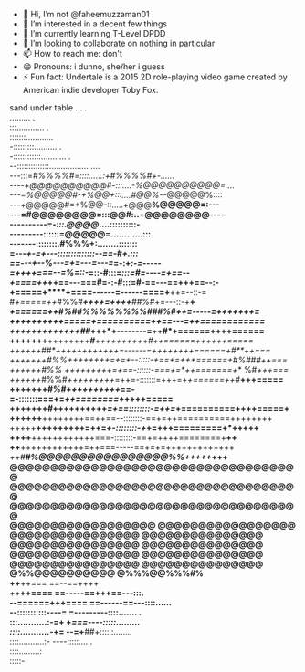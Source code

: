 - 👋 Hi, I’m not @faheemuzzaman01
- 👀 I’m interested in a decent few things
- 🌱 I’m currently learning T-Level DPDD
- 💞️ I’m looking to collaborate on nothing in particular
- 📫 How to reach me: don't
- 😄 Pronouns: i dunno, she/her i guess
- ⚡ Fun fact: Undertale is a 2015 2D role-playing video game created by American indie developer Toby Fox.


sand under table
                                              ...         .                                         
                                        .........          .                                        
                                     :::............              .                                 
                                   :::::::............                                              
                                  -:::::::::..........               .                              
                                  -::::::::::::...........             .                            
                                 --::::::::::::::.................  ....                            
                                ---:::=*#%%%%#=::::......:+#%%%%#+-......                           
                                ----+@@@@@@@@@@#-:::....-%@@@@@@@@@@=....                           
                                ---=%@@@@@#-+%@@+:::....#@@%--*@@@@@%::::                           
                                 ---+@@@@@#=+%@@-::.....+@@@**%@@@@@=:---                           
                                  ---=#@@@@@@@@=:::@@#:..+@@@@@@@@*----                             
                                  ----------=-:::.@@@@*....::::::::::-                              
                                  ---------::::::=@@@@@=............:::                             
                                  -------::::::::.#%%%+:........:::::::                             
                                  =---*+-=+---::::::::::::::--==-#+.:::                             
                                  ==---+--%---=+=---=---=*=-:+*:-=-----                             
                               =++++===--=%=::-*=::-#:::=*:::=#=----=+==--                          
                             +====++*++==---===#=-:-#:::=#-==---==+++==--:-                         
                              +=====+****+====------=------====+**++=--::-=                         
                              #*+=====++*#%%#***++++=++++**##%#*+=---::-+**+                        
                            ******+======++*#%##%%%%%%%%###%#++=-----=+++++++=                      
                           *+++++++++*+=====+**==========+*+==---=++============                    
                          +++++++++++++*##*+++*+--------=**++**#*+======++++======                  
                        +++++++**++++++++**#**+*++++++++*+***#*++======+++*+++=====                 
                       ++++++**##*++++++++**++++=------=+++++*+++======+*#****++===                 
                      +++++++*#%%*++++++++**=+=+--:::::-+==+=*+++======+*#%###*++===                
                      ++++++*#%% *+++++++++*=+==-::::::-===+=*++=======+** %#*+++===                
                      ++++++*#%%#*+++++++++*=++=-:::::::=+++=*++======++*#**+++=====                
                      +++++++*#%#++++++++++*==-=-:::::::===+=*++========+*++++=====                 
                       +++++++*#*++++++++++*=+==::::::::-=++=*+==========++++=====+                 
                        ++++++**++++++++==++==--::::::::-==+=++==========++++++++                   
                         +++++**+++++++++=++=*+-::::::::-+*+=+++=========+*+++++                    
                          ++++**++++++++++++===-::::::::-==+=++++========+**++                      
                            ++**++++++++++++=++===-----==+=+=+++++++++++++                          
                                ++*#******#%@@@@@@@@@@@@@@@@%%**+++++*+++                           
                                  @@@@@@@@@@@@@@@@@@@@@@@@@@@@@@@@@@@@                              
                                  @@@@@@@@@@@@@@@@@@@@@@@@@@@@@@@@@@@@                              
                                  @@@@@@@@@@@@@@@@@@@@@@@@@@@@@@@@@@@@                              
                                  @@@@@@@@@@@@@@@@@@  @@@@@@@@@@@@@@@@@                             
                                  @@@@@@@@@@@@@@@@      @@@@@@@@@@@@@@@                             
                                 @@@@@@@@@@@@@@@@       @@@@@@@@@@@@@@@                             
                                 @@@@@@@@@@@@@@@@        @@@@@@@@@@@@@@@                            
                                @@@@@@@@@@@@@@@@         @@@@@@@@@@@@@@@                            
                                  @%%@@@@@@@@@@            @%%%@@%%%#%                              
                                   ++**++===                ==--==++++                              
                                  ++**++====               ==-----==+++==---:::.                    
                             --======+++====               ==------==---::::......                  
                           --:::::::::::----=              =---------::::....... .                  
                           :::...........:-=+              +*===----:::::.........                  
                          ::::...........-*+=              --=+**##+::::::........                  
                          ::::...........:-                       ----:::::......                   
                           ::::.........:                                                           
                               :::::-                                                               

<!---
Izeas69/Izeas69 is a ✨ special ✨ repository because its `README.md` (this file) appears on your GitHub profile.
You can click the Preview link to take a look at your changes.
--->
